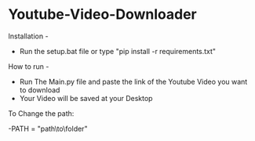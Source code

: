 # Youtube-Video-Downloader

Installation - 

- Run the setup.bat file or type "pip install -r requirements.txt"

How to run - 

- Run The Main.py file and paste the link of the Youtube Video you want to download
- Your Video will be saved at your Desktop

To Change the path:
 
 -PATH = "path\\to\\folder"
